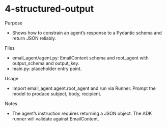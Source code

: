 # 4-structured-output

Purpose
- Shows how to constrain an agent’s response to a Pydantic schema and return JSON reliably.

Files
- email_agent/agent.py: EmailContent schema and root_agent with output_schema and output_key.
- main.py: placeholder entry point.

Usage
- Import email_agent.agent.root_agent and run via Runner. Prompt the model to produce subject, body, recipient.

Notes
- The agent’s instruction requires returning a JSON object. The ADK runner will validate against EmailContent.
